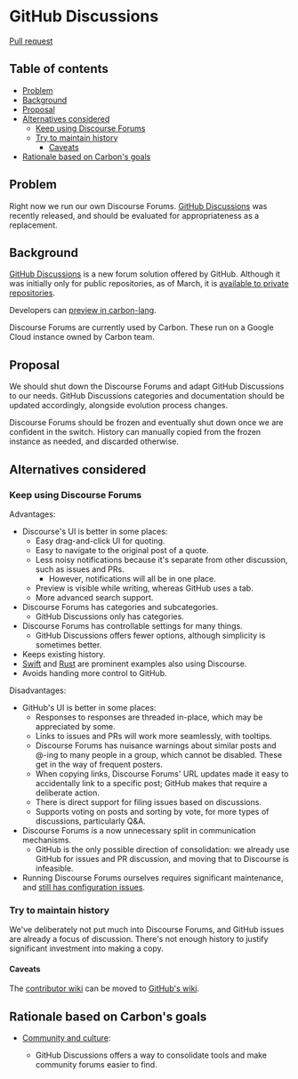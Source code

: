 # GitHub Discussions

<!--
Part of the Carbon Language project, under the Apache License v2.0 with LLVM
Exceptions. See /LICENSE for license information.
SPDX-License-Identifier: Apache-2.0 WITH LLVM-exception
-->

[Pull request](https://github.com/carbon-language/carbon-lang/pull/444)

<!-- toc -->

## Table of contents

-   [Problem](#problem)
-   [Background](#background)
-   [Proposal](#proposal)
-   [Alternatives considered](#alternatives-considered)
    -   [Keep using Discourse Forums](#keep-using-discourse-forums)
    -   [Try to maintain history](#try-to-maintain-history)
        -   [Caveats](#caveats)
-   [Rationale based on Carbon's goals](#rationale-based-on-carbons-goals)

<!-- tocstop -->

## Problem

Right now we run our own Discourse Forums.
[GitHub Discussions](https://docs.github.com/en/discussions) was recently
released, and should be evaluated for appropriateness as a replacement.

## Background

[GitHub Discussions](https://docs.github.com/en/discussions) is a new forum
solution offered by GitHub. Although it was initially only for public
repositories, as of March, it is
[available to private repositories](https://github.blog/2021-03-09-github-discussions-now-available-for-private-repositories/).

Developers can
[preview in carbon-lang](https://github.com/carbon-language/carbon-lang/discussions).

Discourse Forums are currently used by Carbon. These run on a Google Cloud
instance owned by Carbon team.

## Proposal

We should shut down the Discourse Forums and adapt GitHub Discussions to our
needs. GitHub Discussions categories and documentation should be updated
accordingly, alongside evolution process changes.

Discourse Forums should be frozen and eventually shut down once we are confident
in the switch. History can manually copied from the frozen instance as needed,
and discarded otherwise.

## Alternatives considered

### Keep using Discourse Forums

Advantages:

-   Discourse's UI is better in some places:
    -   Easy drag-and-click UI for quoting.
    -   Easy to navigate to the original post of a quote.
    -   Less noisy notifications because it's separate from other discussion,
        such as issues and PRs.
        -   However, notifications will all be in one place.
    -   Preview is visible while writing, whereas GitHub uses a tab.
    -   More advanced search support.
-   Discourse Forums has categories and subcategories.
    -   GitHub Discussions only has categories.
-   Discourse Forums has controllable settings for many things.
    -   GitHub Discussions offers fewer options, although simplicity is
        sometimes better.
-   Keeps existing history.
-   [Swift](https://forums.swift.org/) and [Rust](https://users.rust-lang.org/)
    are prominent examples also using Discourse.
-   Avoids handing more control to GitHub.

Disadvantages:

-   GitHub's UI is better in some places:
    -   Responses to responses are threaded in-place, which may be appreciated
        by some.
    -   Links to issues and PRs will work more seamlessly, with tooltips.
    -   Discourse Forums has nuisance warnings about similar posts and @-ing to
        many people in a group, which cannot be disabled. These get in the way
        of frequent posters.
    -   When copying links, Discourse Forums' URL updates made it easy to
        accidentally link to a specific post; GitHub makes that require a
        deliberate action.
    -   There is direct support for filing issues based on discussions.
    -   Supports voting on posts and sorting by vote, for more types of
        discussions, particularly Q&A.
-   Discourse Forums is a now unnecessary split in communication mechanisms.
    -   GitHub is the only possible direction of consolidation: we already use
        GitHub for issues and PR discussion, and moving that to Discourse is
        infeasible.
-   Running Discourse Forums ourselves requires significant maintenance, and
    [still has configuration issues](https://github.com/carbon-language/carbon-lang/issues/356).

### Try to maintain history

We've deliberately not put much into Discourse Forums, and GitHub issues are
already a focus of discussion. There's not enough history to justify significant
investment into making a copy.

#### Caveats

The
[contributor wiki](https://github.com/carbon-language/carbon-lang/wiki/Contributor-directory)
can be moved to
[GitHub's wiki](https://github.com/carbon-language/carbon-lang/wiki).

## Rationale based on Carbon's goals

-   [Community and culture](/docs/project/goals.md#community-and-culture):

    -   GitHub Discussions offers a way to consolidate tools and make community
        forums easier to find.

